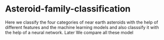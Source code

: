 # Asteroid-family-classification
Here we classify the four categories of near earth asteroids with the help of different features and the machine learning models and also classsify it with the help of a neural network. Later We compare all these model 
